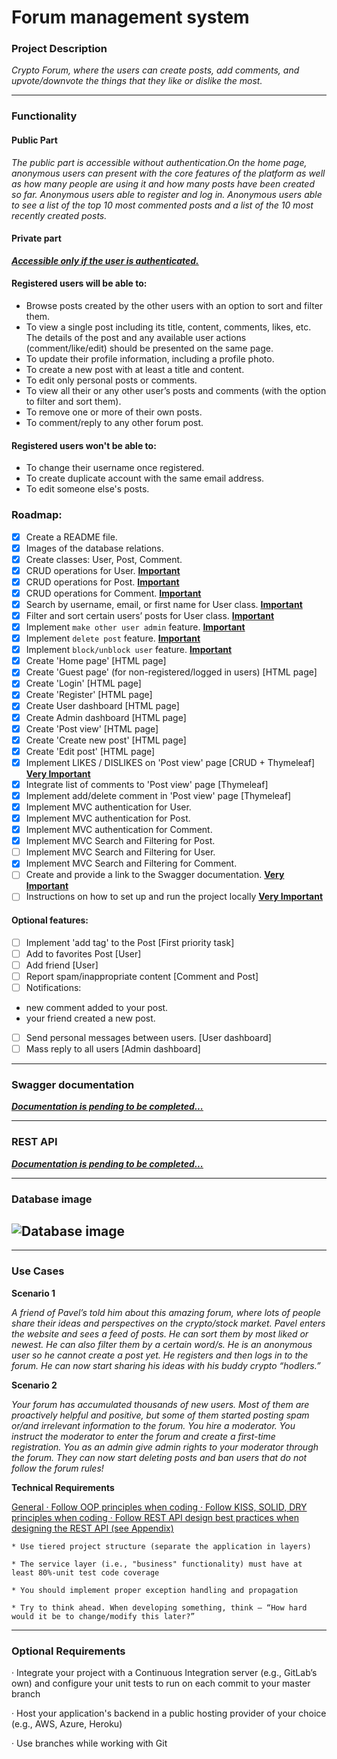 # **Forum management system**

### Project Description

_Crypto Forum, where the users can create posts, add comments, and upvote/downvote the things that they like or dislike the most._

---
### Functionality

#### Public Part

_The public part is accessible without authentication.On the home page, anonymous users can present with the core features of the platform as well as how many people are using it and how many posts have been created so far. Anonymous users able to register and log in.
Anonymous users able to see a list of the top 10 most commented posts and a list of the 10 most recently created posts._

#### Private part
***<ins>Accessible only if the user is authenticated.</ins>***

#### Registered users will be able to:
- Browse posts created by the other users with an option to sort and filter them.
- To view a single post including its title, content, comments, likes, etc. The details of the post and any available user actions (comment/like/edit) should be presented on the same page.
- To update their profile information, including a profile photo.
- To create a new post with at least a title and content.
- To edit only personal posts or comments.
- To view all their or any other user’s posts and comments (with the option to filter and sort them).
- To remove one or more of their own posts.
- To comment/reply to any other forum post.

#### Registered users won't be able to:
- To change their username once registered. 
- To create duplicate account with the same email address.
- To edit someone else's posts.

### Roadmap:
- [x] Create a README file.
- [x] Images of the database relations.
- [x] Create classes: User, Post, Comment.
- [x] CRUD operations for User. **<ins>Important**
- [x] CRUD operations for Post. **<ins>Important**
- [x] CRUD operations for Comment. **<ins>Important**
- [x] Search by username, email, or first name for User class. **<ins>Important**
- [x] Filter and sort certain users’ posts for User class. **<ins>Important**
- [x] Implement `make other user admin` feature. **<ins>Important**
- [x] Implement `delete post` feature. **<ins>Important**
- [x] Implement `block/unblock user` feature. **<ins>Important**
- [x] Create 'Home page' [HTML page]
- [x] Create 'Guest page' (for non-registered/logged in users) [HTML page]
- [x] Create 'Login' [HTML page]
- [x] Create 'Register' [HTML page]
- [x] Create User dashboard  [HTML page]
- [x] Create Admin dashboard [HTML page]
- [x] Create 'Post view' [HTML page]
- [x] Create 'Create new post' [HTML page]
- [x] Create 'Edit post' [HTML page]
- [x] Implement LIKES / DISLIKES on 'Post view' page [CRUD + Thymeleaf] **<ins> Very Important**
- [x] Integrate list of comments to 'Post view' page [Thymeleaf]
- [x] Implement add/delete comment in 'Post view' page [Thymeleaf]
- [x] Implement MVC authentication for User.
- [x] Implement MVC authentication for Post.
- [x] Implement MVC authentication for Comment.
- [x] Implement MVC Search and Filtering for Post.
- [ ] Implement MVC Search and Filtering for User.
- [x] Implement MVC Search and Filtering for Comment.
- [ ] Create and provide a link to the Swagger documentation. **<ins> Very Important**
- [ ] Instructions on how to set up and run the project locally **<ins> Very Important**

#### Optional features:
- [ ] Implement 'add tag' to the Post  [First priority task]
- [ ] Add to favorites Post [User]
- [ ] Add friend [User]
- [ ] Report spam/inappropriate content [Comment and Post]
- [ ] Notifications:
- new comment added to your post. 
- your friend created a new post.
- [ ] Send personal messages between users. [User dashboard]
- [ ] Mass reply to all users [Admin dashboard]

---

### Swagger documentation

***<ins>Documentation is pending to be completed...***

---

### REST API

***<ins>Documentation is pending to be completed...***

---

### Database image

## ![Database image](https://gitlab.com/alpha-44-first-project/forum-management-system/-/raw/master/BD.PNG)

---

### Use Cases

**Scenario 1**

*A friend of Pavel’s told him about this amazing forum, where lots of people share their ideas and perspectives on the crypto/stock market. Pavel enters the website and sees a feed of posts. He can sort them by most liked or newest. He can also filter them by a certain word/s. He is an anonymous user so he cannot create a post yet. He registers and then logs in to the forum. He can now start sharing his ideas with his buddy crypto “hodlers.”*

**Scenario 2**

*Your forum has accumulated thousands of new users. Most of them are proactively helpful and positive, but some of them started posting spam or/and irrelevant information to the forum. You hire a moderator. You instruct the moderator to enter the forum and create a first-time registration. You as an admin give admin rights to your moderator through the forum. They can now start deleting posts and ban users that do not follow the forum rules!*

**Technical Requirements**

<ins>General · Follow OOP principles when coding · Follow KISS, SOLID, DRY principles when coding · Follow REST API design best practices when designing the REST API (see Appendix)

    * Use tiered project structure (separate the application in layers)

    * The service layer (i.e., "business" functionality) must have at least 80%-unit test code coverage

    * You should implement proper exception handling and propagation

    * Try to think ahead. When developing something, think – “How hard would it be to change/modify this later?”

---

### Optional Requirements

· Integrate your project with a Continuous Integration server (e.g., GitLab’s own) and configure your unit tests to run on each commit to your master branch

· Host your application's backend in a public hosting provider of your choice (e.g., AWS, Azure, Heroku)

· Use branches while working with Git
